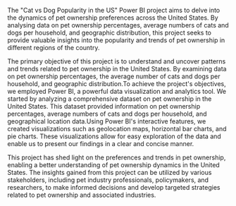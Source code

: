 The "Cat vs Dog Popularity in the US" Power BI project aims to delve into the dynamics of pet ownership preferences across the United States. By analysing data on pet ownership percentages, average numbers of cats and dogs per household, and geographic distribution, this project seeks to provide valuable insights into the popularity and trends of pet ownership in different regions of the country.

The primary objective of this project is to understand and uncover patterns and trends related to pet ownership in the United States. By examining data on pet ownership percentages, the average number of cats and dogs per household, and geographic distribution.To achieve the project's objectives, we employed Power BI, a powerful data visualization and analytics tool. We started by analyzing a comprehensive dataset on pet ownership in the United States. This dataset provided information on pet ownership percentages, average numbers of cats and dogs per household, and geographical location data.Using Power BI's interactive features, we created visualizations such as geolocation maps, horizontal bar charts, and pie charts. These visualizations allow for easy exploration of the data and enable us to present our findings in a clear and concise manner.

This project has shed light on the preferences and trends in pet ownership, enabling a better understanding of pet ownership dynamics in the United States. The insights gained from this project can be utilized by various stakeholders, including pet industry professionals, policymakers, and researchers, to make informed decisions and develop targeted strategies related to pet ownership and associated industries.
